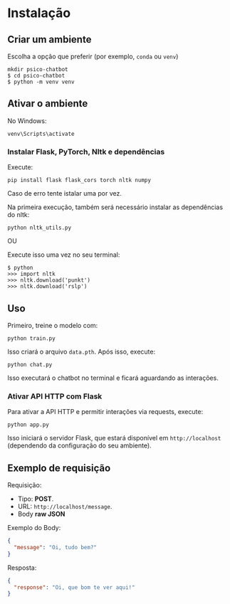 <!-- ## Assista ao Tutorial
[![Texto alternativo](https://img.youtube.com/vi/RpWeNzfSUHw/hqdefault.jpg)](https://www.youtube.com/watch?v=RpWeNzfSUHw&list=PLqnslRFeH2UrFW4AUgn-eY37qOAWQpJyg) -->

# Instalação

## Criar um ambiente

Escolha a opção que preferir (por exemplo, `conda` ou `venv`)

```console
mkdir psico-chatbot
$ cd psico-chatbot
$ python -m venv venv
```

## Ativar o ambiente

No Windows:

```console
venv\Scripts\activate
```

### Instalar Flask, PyTorch, Nltk e dependências

Execute:

```console
pip install flask flask_cors torch nltk numpy
```
Caso de erro tente istalar uma por vez.

Na primeira execução, também será necessário instalar as dependências do nltk:

```console
python nltk_utils.py
```

OU

Execute isso uma vez no seu terminal:

```console
$ python
>>> import nltk
>>> nltk.download('punkt')
>>> nltk.download('rslp')
```

## Uso

Primeiro, treine o modelo com:

```console
python train.py
```

Isso criará o arquivo `data.pth`. Após isso, execute:

```console
python chat.py
```

Isso executará o chatbot no terminal e ficará aguardando as interações.

### Ativar API HTTP com Flask

Para ativar a API HTTP e permitir interações via requests, execute:

```console
python app.py
```

Isso iniciará o servidor Flask, que estará disponível em `http://localhost` (dependendo da configuração do seu ambiente).

## Exemplo de requisição

Requisição:

- Tipo: **POST**.
- URL: `http://localhost/message`.
- Body **raw JSON**

Exemplo do Body:

```json
{
  "message": "Oi, tudo bem?"
}
```

Resposta:

```json
{
  "response": "Oi, que bom te ver aqui!"
}
```
